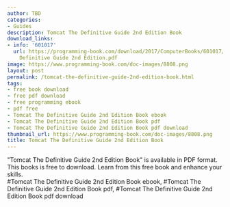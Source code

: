 ```yaml
---
author: TBD
categories:
- Guides
description: Tomcat The Definitive Guide 2nd Edition Book
download_links:
- info: '601017'
  url: https://programming-book.com/download/2017/ComputerBooks/601017/Tomcat The
    Definitive Guide 2nd Edition.pdf
image: https://www.programming-book.com/doc-images/8808.png
layout: post
permalink: /tomcat-the-definitive-guide-2nd-edition-book.html
tags:
- free book download
- free pdf download
- free programming ebook
- pdf free
- Tomcat The Definitive Guide 2nd Edition Book ebook
- Tomcat The Definitive Guide 2nd Edition Book pdf
- Tomcat The Definitive Guide 2nd Edition Book pdf download
thumbnail_url: https://www.programming-book.com/doc-images/8808.png
title: Tomcat The Definitive Guide 2nd Edition Book
---
```


 
<div class="item-desc text-justify">
  "Tomcat The Definitive Guide 2nd Edition Book" is available in PDF format. This books is free to download. Learn from this free book and enhance your skills.
  <br>
  #Tomcat The Definitive Guide 2nd Edition Book ebook, #Tomcat The Definitive Guide 2nd Edition Book pdf, #Tomcat The Definitive Guide 2nd Edition Book pdf download
</div>